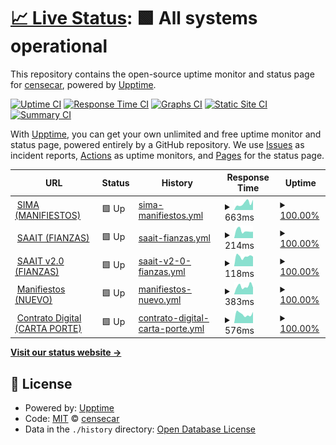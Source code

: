# [📈 Live Status](https://censecar.github.io/censecar): <!--live status--> **🟩 All systems operational**

This repository contains the open-source uptime monitor and status page for [censecar](https://censecar.github.io/censecar), powered by [Upptime](https://github.com/upptime/upptime).

[![Uptime CI](https://github.com/censecar/censecar/workflows/Uptime%20CI/badge.svg)](https://github.com/censecar/censecar/actions?query=workflow%3A%22Uptime+CI%22)
[![Response Time CI](https://github.com/censecar/censecar/workflows/Response%20Time%20CI/badge.svg)](https://github.com/censecar/censecar/actions?query=workflow%3A%22Response+Time+CI%22)
[![Graphs CI](https://github.com/censecar/censecar/workflows/Graphs%20CI/badge.svg)](https://github.com/censecar/censecar/actions?query=workflow%3A%22Graphs+CI%22)
[![Static Site CI](https://github.com/censecar/censecar/workflows/Static%20Site%20CI/badge.svg)](https://github.com/censecar/censecar/actions?query=workflow%3A%22Static+Site+CI%22)
[![Summary CI](https://github.com/censecar/censecar/workflows/Summary%20CI/badge.svg)](https://github.com/censecar/censecar/actions?query=workflow%3A%22Summary+CI%22)

With [Upptime](https://upptime.js.org), you can get your own unlimited and free uptime monitor and status page, powered entirely by a GitHub repository. We use [Issues](https://github.com/censecar/censecar/issues) as incident reports, [Actions](https://github.com/censecar/censecar/actions) as uptime monitors, and [Pages](https://censecar.github.io/censecar) for the status page.

<!--start: status pages-->
<!-- This summary is generated by Upptime (https://github.com/upptime/upptime) -->
<!-- Do not edit this manually, your changes will be overwritten -->
<!-- prettier-ignore -->
| URL | Status | History | Response Time | Uptime |
| --- | ------ | ------- | ------------- | ------ |
| <img alt="" src="https://www.censecar.com.mx/apiv2/assets/images/ico/favicon.ico" height="13"> [SIMA (MANIFIESTOS)](http://200.12.125.74) | 🟩 Up | [sima-manifiestos.yml](https://github.com/censecar/censecar/commits/HEAD/history/sima-manifiestos.yml) | <details><summary><img alt="Response time graph" src="./graphs/sima-manifiestos/response-time-week.png" height="20"> 663ms</summary><br><a href="https://censecar.github.io/censecar/history/sima-manifiestos"><img alt="Response time 806" src="https://img.shields.io/endpoint?url=https%3A%2F%2Fraw.githubusercontent.com%2Fcensecar%2Fcensecar%2FHEAD%2Fapi%2Fsima-manifiestos%2Fresponse-time.json"></a><br><a href="https://censecar.github.io/censecar/history/sima-manifiestos"><img alt="24-hour response time 616" src="https://img.shields.io/endpoint?url=https%3A%2F%2Fraw.githubusercontent.com%2Fcensecar%2Fcensecar%2FHEAD%2Fapi%2Fsima-manifiestos%2Fresponse-time-day.json"></a><br><a href="https://censecar.github.io/censecar/history/sima-manifiestos"><img alt="7-day response time 663" src="https://img.shields.io/endpoint?url=https%3A%2F%2Fraw.githubusercontent.com%2Fcensecar%2Fcensecar%2FHEAD%2Fapi%2Fsima-manifiestos%2Fresponse-time-week.json"></a><br><a href="https://censecar.github.io/censecar/history/sima-manifiestos"><img alt="30-day response time 804" src="https://img.shields.io/endpoint?url=https%3A%2F%2Fraw.githubusercontent.com%2Fcensecar%2Fcensecar%2FHEAD%2Fapi%2Fsima-manifiestos%2Fresponse-time-month.json"></a><br><a href="https://censecar.github.io/censecar/history/sima-manifiestos"><img alt="1-year response time 806" src="https://img.shields.io/endpoint?url=https%3A%2F%2Fraw.githubusercontent.com%2Fcensecar%2Fcensecar%2FHEAD%2Fapi%2Fsima-manifiestos%2Fresponse-time-year.json"></a></details> | <details><summary><a href="https://censecar.github.io/censecar/history/sima-manifiestos">100.00%</a></summary><a href="https://censecar.github.io/censecar/history/sima-manifiestos"><img alt="All-time uptime 99.97%" src="https://img.shields.io/endpoint?url=https%3A%2F%2Fraw.githubusercontent.com%2Fcensecar%2Fcensecar%2FHEAD%2Fapi%2Fsima-manifiestos%2Fuptime.json"></a><br><a href="https://censecar.github.io/censecar/history/sima-manifiestos"><img alt="24-hour uptime 100.00%" src="https://img.shields.io/endpoint?url=https%3A%2F%2Fraw.githubusercontent.com%2Fcensecar%2Fcensecar%2FHEAD%2Fapi%2Fsima-manifiestos%2Fuptime-day.json"></a><br><a href="https://censecar.github.io/censecar/history/sima-manifiestos"><img alt="7-day uptime 100.00%" src="https://img.shields.io/endpoint?url=https%3A%2F%2Fraw.githubusercontent.com%2Fcensecar%2Fcensecar%2FHEAD%2Fapi%2Fsima-manifiestos%2Fuptime-week.json"></a><br><a href="https://censecar.github.io/censecar/history/sima-manifiestos"><img alt="30-day uptime 100.00%" src="https://img.shields.io/endpoint?url=https%3A%2F%2Fraw.githubusercontent.com%2Fcensecar%2Fcensecar%2FHEAD%2Fapi%2Fsima-manifiestos%2Fuptime-month.json"></a><br><a href="https://censecar.github.io/censecar/history/sima-manifiestos"><img alt="1-year uptime 99.97%" src="https://img.shields.io/endpoint?url=https%3A%2F%2Fraw.githubusercontent.com%2Fcensecar%2Fcensecar%2FHEAD%2Fapi%2Fsima-manifiestos%2Fuptime-year.json"></a></details>
| <img alt="" src="https://www.censecar.com.mx/apiv2/assets/images/ico/favicon.ico" height="13"> [SAAIT (FIANZAS)](http://200.12.125.73/Login) | 🟩 Up | [saait-fianzas.yml](https://github.com/censecar/censecar/commits/HEAD/history/saait-fianzas.yml) | <details><summary><img alt="Response time graph" src="./graphs/saait-fianzas/response-time-week.png" height="20"> 214ms</summary><br><a href="https://censecar.github.io/censecar/history/saait-fianzas"><img alt="Response time 550" src="https://img.shields.io/endpoint?url=https%3A%2F%2Fraw.githubusercontent.com%2Fcensecar%2Fcensecar%2FHEAD%2Fapi%2Fsaait-fianzas%2Fresponse-time.json"></a><br><a href="https://censecar.github.io/censecar/history/saait-fianzas"><img alt="24-hour response time 188" src="https://img.shields.io/endpoint?url=https%3A%2F%2Fraw.githubusercontent.com%2Fcensecar%2Fcensecar%2FHEAD%2Fapi%2Fsaait-fianzas%2Fresponse-time-day.json"></a><br><a href="https://censecar.github.io/censecar/history/saait-fianzas"><img alt="7-day response time 214" src="https://img.shields.io/endpoint?url=https%3A%2F%2Fraw.githubusercontent.com%2Fcensecar%2Fcensecar%2FHEAD%2Fapi%2Fsaait-fianzas%2Fresponse-time-week.json"></a><br><a href="https://censecar.github.io/censecar/history/saait-fianzas"><img alt="30-day response time 302" src="https://img.shields.io/endpoint?url=https%3A%2F%2Fraw.githubusercontent.com%2Fcensecar%2Fcensecar%2FHEAD%2Fapi%2Fsaait-fianzas%2Fresponse-time-month.json"></a><br><a href="https://censecar.github.io/censecar/history/saait-fianzas"><img alt="1-year response time 550" src="https://img.shields.io/endpoint?url=https%3A%2F%2Fraw.githubusercontent.com%2Fcensecar%2Fcensecar%2FHEAD%2Fapi%2Fsaait-fianzas%2Fresponse-time-year.json"></a></details> | <details><summary><a href="https://censecar.github.io/censecar/history/saait-fianzas">100.00%</a></summary><a href="https://censecar.github.io/censecar/history/saait-fianzas"><img alt="All-time uptime 99.91%" src="https://img.shields.io/endpoint?url=https%3A%2F%2Fraw.githubusercontent.com%2Fcensecar%2Fcensecar%2FHEAD%2Fapi%2Fsaait-fianzas%2Fuptime.json"></a><br><a href="https://censecar.github.io/censecar/history/saait-fianzas"><img alt="24-hour uptime 100.00%" src="https://img.shields.io/endpoint?url=https%3A%2F%2Fraw.githubusercontent.com%2Fcensecar%2Fcensecar%2FHEAD%2Fapi%2Fsaait-fianzas%2Fuptime-day.json"></a><br><a href="https://censecar.github.io/censecar/history/saait-fianzas"><img alt="7-day uptime 100.00%" src="https://img.shields.io/endpoint?url=https%3A%2F%2Fraw.githubusercontent.com%2Fcensecar%2Fcensecar%2FHEAD%2Fapi%2Fsaait-fianzas%2Fuptime-week.json"></a><br><a href="https://censecar.github.io/censecar/history/saait-fianzas"><img alt="30-day uptime 100.00%" src="https://img.shields.io/endpoint?url=https%3A%2F%2Fraw.githubusercontent.com%2Fcensecar%2Fcensecar%2FHEAD%2Fapi%2Fsaait-fianzas%2Fuptime-month.json"></a><br><a href="https://censecar.github.io/censecar/history/saait-fianzas"><img alt="1-year uptime 99.91%" src="https://img.shields.io/endpoint?url=https%3A%2F%2Fraw.githubusercontent.com%2Fcensecar%2Fcensecar%2FHEAD%2Fapi%2Fsaait-fianzas%2Fuptime-year.json"></a></details>
| <img alt="" src="https://www.censecar.com.mx/apiv2/assets/images/ico/favicon.ico" height="13"> [SAAIT v2.0 (FIANZAS)](http://200.12.125.76/Login) | 🟩 Up | [saait-v2-0-fianzas.yml](https://github.com/censecar/censecar/commits/HEAD/history/saait-v2-0-fianzas.yml) | <details><summary><img alt="Response time graph" src="./graphs/saait-v2-0-fianzas/response-time-week.png" height="20"> 118ms</summary><br><a href="https://censecar.github.io/censecar/history/saait-v2-0-fianzas"><img alt="Response time 179" src="https://img.shields.io/endpoint?url=https%3A%2F%2Fraw.githubusercontent.com%2Fcensecar%2Fcensecar%2FHEAD%2Fapi%2Fsaait-v2-0-fianzas%2Fresponse-time.json"></a><br><a href="https://censecar.github.io/censecar/history/saait-v2-0-fianzas"><img alt="24-hour response time 121" src="https://img.shields.io/endpoint?url=https%3A%2F%2Fraw.githubusercontent.com%2Fcensecar%2Fcensecar%2FHEAD%2Fapi%2Fsaait-v2-0-fianzas%2Fresponse-time-day.json"></a><br><a href="https://censecar.github.io/censecar/history/saait-v2-0-fianzas"><img alt="7-day response time 118" src="https://img.shields.io/endpoint?url=https%3A%2F%2Fraw.githubusercontent.com%2Fcensecar%2Fcensecar%2FHEAD%2Fapi%2Fsaait-v2-0-fianzas%2Fresponse-time-week.json"></a><br><a href="https://censecar.github.io/censecar/history/saait-v2-0-fianzas"><img alt="30-day response time 169" src="https://img.shields.io/endpoint?url=https%3A%2F%2Fraw.githubusercontent.com%2Fcensecar%2Fcensecar%2FHEAD%2Fapi%2Fsaait-v2-0-fianzas%2Fresponse-time-month.json"></a><br><a href="https://censecar.github.io/censecar/history/saait-v2-0-fianzas"><img alt="1-year response time 179" src="https://img.shields.io/endpoint?url=https%3A%2F%2Fraw.githubusercontent.com%2Fcensecar%2Fcensecar%2FHEAD%2Fapi%2Fsaait-v2-0-fianzas%2Fresponse-time-year.json"></a></details> | <details><summary><a href="https://censecar.github.io/censecar/history/saait-v2-0-fianzas">100.00%</a></summary><a href="https://censecar.github.io/censecar/history/saait-v2-0-fianzas"><img alt="All-time uptime 100.00%" src="https://img.shields.io/endpoint?url=https%3A%2F%2Fraw.githubusercontent.com%2Fcensecar%2Fcensecar%2FHEAD%2Fapi%2Fsaait-v2-0-fianzas%2Fuptime.json"></a><br><a href="https://censecar.github.io/censecar/history/saait-v2-0-fianzas"><img alt="24-hour uptime 100.00%" src="https://img.shields.io/endpoint?url=https%3A%2F%2Fraw.githubusercontent.com%2Fcensecar%2Fcensecar%2FHEAD%2Fapi%2Fsaait-v2-0-fianzas%2Fuptime-day.json"></a><br><a href="https://censecar.github.io/censecar/history/saait-v2-0-fianzas"><img alt="7-day uptime 100.00%" src="https://img.shields.io/endpoint?url=https%3A%2F%2Fraw.githubusercontent.com%2Fcensecar%2Fcensecar%2FHEAD%2Fapi%2Fsaait-v2-0-fianzas%2Fuptime-week.json"></a><br><a href="https://censecar.github.io/censecar/history/saait-v2-0-fianzas"><img alt="30-day uptime 100.00%" src="https://img.shields.io/endpoint?url=https%3A%2F%2Fraw.githubusercontent.com%2Fcensecar%2Fcensecar%2FHEAD%2Fapi%2Fsaait-v2-0-fianzas%2Fuptime-month.json"></a><br><a href="https://censecar.github.io/censecar/history/saait-v2-0-fianzas"><img alt="1-year uptime 100.00%" src="https://img.shields.io/endpoint?url=https%3A%2F%2Fraw.githubusercontent.com%2Fcensecar%2Fcensecar%2FHEAD%2Fapi%2Fsaait-v2-0-fianzas%2Fuptime-year.json"></a></details>
| <img alt="" src="https://www.censecar.com.mx/apiv2/assets/images/ico/favicon.ico" height="13"> [Manifiestos (NUEVO)](https://manifiestos.censecar.com.mx) | 🟩 Up | [manifiestos-nuevo.yml](https://github.com/censecar/censecar/commits/HEAD/history/manifiestos-nuevo.yml) | <details><summary><img alt="Response time graph" src="./graphs/manifiestos-nuevo/response-time-week.png" height="20"> 383ms</summary><br><a href="https://censecar.github.io/censecar/history/manifiestos-nuevo"><img alt="Response time 425" src="https://img.shields.io/endpoint?url=https%3A%2F%2Fraw.githubusercontent.com%2Fcensecar%2Fcensecar%2FHEAD%2Fapi%2Fmanifiestos-nuevo%2Fresponse-time.json"></a><br><a href="https://censecar.github.io/censecar/history/manifiestos-nuevo"><img alt="24-hour response time 387" src="https://img.shields.io/endpoint?url=https%3A%2F%2Fraw.githubusercontent.com%2Fcensecar%2Fcensecar%2FHEAD%2Fapi%2Fmanifiestos-nuevo%2Fresponse-time-day.json"></a><br><a href="https://censecar.github.io/censecar/history/manifiestos-nuevo"><img alt="7-day response time 383" src="https://img.shields.io/endpoint?url=https%3A%2F%2Fraw.githubusercontent.com%2Fcensecar%2Fcensecar%2FHEAD%2Fapi%2Fmanifiestos-nuevo%2Fresponse-time-week.json"></a><br><a href="https://censecar.github.io/censecar/history/manifiestos-nuevo"><img alt="30-day response time 371" src="https://img.shields.io/endpoint?url=https%3A%2F%2Fraw.githubusercontent.com%2Fcensecar%2Fcensecar%2FHEAD%2Fapi%2Fmanifiestos-nuevo%2Fresponse-time-month.json"></a><br><a href="https://censecar.github.io/censecar/history/manifiestos-nuevo"><img alt="1-year response time 425" src="https://img.shields.io/endpoint?url=https%3A%2F%2Fraw.githubusercontent.com%2Fcensecar%2Fcensecar%2FHEAD%2Fapi%2Fmanifiestos-nuevo%2Fresponse-time-year.json"></a></details> | <details><summary><a href="https://censecar.github.io/censecar/history/manifiestos-nuevo">100.00%</a></summary><a href="https://censecar.github.io/censecar/history/manifiestos-nuevo"><img alt="All-time uptime 99.97%" src="https://img.shields.io/endpoint?url=https%3A%2F%2Fraw.githubusercontent.com%2Fcensecar%2Fcensecar%2FHEAD%2Fapi%2Fmanifiestos-nuevo%2Fuptime.json"></a><br><a href="https://censecar.github.io/censecar/history/manifiestos-nuevo"><img alt="24-hour uptime 100.00%" src="https://img.shields.io/endpoint?url=https%3A%2F%2Fraw.githubusercontent.com%2Fcensecar%2Fcensecar%2FHEAD%2Fapi%2Fmanifiestos-nuevo%2Fuptime-day.json"></a><br><a href="https://censecar.github.io/censecar/history/manifiestos-nuevo"><img alt="7-day uptime 100.00%" src="https://img.shields.io/endpoint?url=https%3A%2F%2Fraw.githubusercontent.com%2Fcensecar%2Fcensecar%2FHEAD%2Fapi%2Fmanifiestos-nuevo%2Fuptime-week.json"></a><br><a href="https://censecar.github.io/censecar/history/manifiestos-nuevo"><img alt="30-day uptime 100.00%" src="https://img.shields.io/endpoint?url=https%3A%2F%2Fraw.githubusercontent.com%2Fcensecar%2Fcensecar%2FHEAD%2Fapi%2Fmanifiestos-nuevo%2Fuptime-month.json"></a><br><a href="https://censecar.github.io/censecar/history/manifiestos-nuevo"><img alt="1-year uptime 99.97%" src="https://img.shields.io/endpoint?url=https%3A%2F%2Fraw.githubusercontent.com%2Fcensecar%2Fcensecar%2FHEAD%2Fapi%2Fmanifiestos-nuevo%2Fuptime-year.json"></a></details>
| <img alt="" src="https://www.censecar.com.mx/apiv2/assets/images/ico/favicon.ico" height="13"> [Contrato Digital (CARTA PORTE)](https://contratodigital.online) | 🟩 Up | [contrato-digital-carta-porte.yml](https://github.com/censecar/censecar/commits/HEAD/history/contrato-digital-carta-porte.yml) | <details><summary><img alt="Response time graph" src="./graphs/contrato-digital-carta-porte/response-time-week.png" height="20"> 576ms</summary><br><a href="https://censecar.github.io/censecar/history/contrato-digital-carta-porte"><img alt="Response time 447" src="https://img.shields.io/endpoint?url=https%3A%2F%2Fraw.githubusercontent.com%2Fcensecar%2Fcensecar%2FHEAD%2Fapi%2Fcontrato-digital-carta-porte%2Fresponse-time.json"></a><br><a href="https://censecar.github.io/censecar/history/contrato-digital-carta-porte"><img alt="24-hour response time 403" src="https://img.shields.io/endpoint?url=https%3A%2F%2Fraw.githubusercontent.com%2Fcensecar%2Fcensecar%2FHEAD%2Fapi%2Fcontrato-digital-carta-porte%2Fresponse-time-day.json"></a><br><a href="https://censecar.github.io/censecar/history/contrato-digital-carta-porte"><img alt="7-day response time 576" src="https://img.shields.io/endpoint?url=https%3A%2F%2Fraw.githubusercontent.com%2Fcensecar%2Fcensecar%2FHEAD%2Fapi%2Fcontrato-digital-carta-porte%2Fresponse-time-week.json"></a><br><a href="https://censecar.github.io/censecar/history/contrato-digital-carta-porte"><img alt="30-day response time 816" src="https://img.shields.io/endpoint?url=https%3A%2F%2Fraw.githubusercontent.com%2Fcensecar%2Fcensecar%2FHEAD%2Fapi%2Fcontrato-digital-carta-porte%2Fresponse-time-month.json"></a><br><a href="https://censecar.github.io/censecar/history/contrato-digital-carta-porte"><img alt="1-year response time 447" src="https://img.shields.io/endpoint?url=https%3A%2F%2Fraw.githubusercontent.com%2Fcensecar%2Fcensecar%2FHEAD%2Fapi%2Fcontrato-digital-carta-porte%2Fresponse-time-year.json"></a></details> | <details><summary><a href="https://censecar.github.io/censecar/history/contrato-digital-carta-porte">100.00%</a></summary><a href="https://censecar.github.io/censecar/history/contrato-digital-carta-porte"><img alt="All-time uptime 99.88%" src="https://img.shields.io/endpoint?url=https%3A%2F%2Fraw.githubusercontent.com%2Fcensecar%2Fcensecar%2FHEAD%2Fapi%2Fcontrato-digital-carta-porte%2Fuptime.json"></a><br><a href="https://censecar.github.io/censecar/history/contrato-digital-carta-porte"><img alt="24-hour uptime 100.00%" src="https://img.shields.io/endpoint?url=https%3A%2F%2Fraw.githubusercontent.com%2Fcensecar%2Fcensecar%2FHEAD%2Fapi%2Fcontrato-digital-carta-porte%2Fuptime-day.json"></a><br><a href="https://censecar.github.io/censecar/history/contrato-digital-carta-porte"><img alt="7-day uptime 100.00%" src="https://img.shields.io/endpoint?url=https%3A%2F%2Fraw.githubusercontent.com%2Fcensecar%2Fcensecar%2FHEAD%2Fapi%2Fcontrato-digital-carta-porte%2Fuptime-week.json"></a><br><a href="https://censecar.github.io/censecar/history/contrato-digital-carta-porte"><img alt="30-day uptime 100.00%" src="https://img.shields.io/endpoint?url=https%3A%2F%2Fraw.githubusercontent.com%2Fcensecar%2Fcensecar%2FHEAD%2Fapi%2Fcontrato-digital-carta-porte%2Fuptime-month.json"></a><br><a href="https://censecar.github.io/censecar/history/contrato-digital-carta-porte"><img alt="1-year uptime 99.88%" src="https://img.shields.io/endpoint?url=https%3A%2F%2Fraw.githubusercontent.com%2Fcensecar%2Fcensecar%2FHEAD%2Fapi%2Fcontrato-digital-carta-porte%2Fuptime-year.json"></a></details>

<!--end: status pages-->

[**Visit our status website →**](https://censecar.github.io/censecar)

## 📄 License

- Powered by: [Upptime](https://github.com/upptime/upptime)
- Code: [MIT](./LICENSE) © [censecar](https://censecar.github.io/censecar)
- Data in the `./history` directory: [Open Database License](https://opendatacommons.org/licenses/odbl/1-0/)
